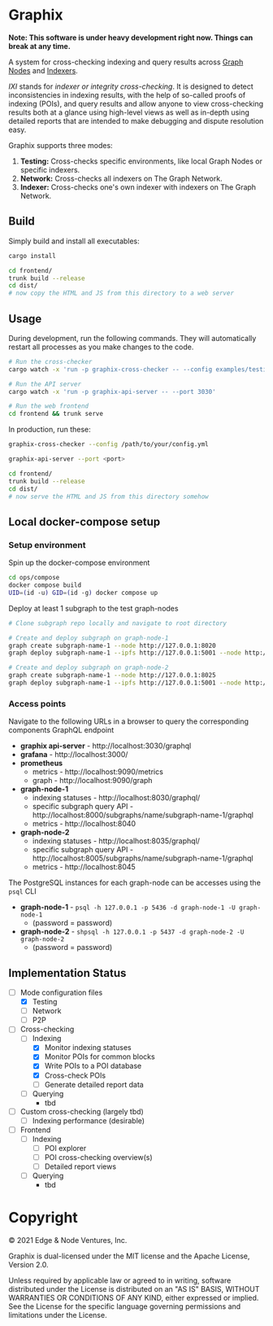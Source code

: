# Graphix

**Note: This software is under heavy development right now. Things can break at
any time.**

A system for cross-checking indexing and query results across [Graph
Nodes](https://github.com/graphprotocol/graph-node) and
[Indexers](https://github.com/graphprotocol/indexer).

_IXI_ stands for _indexer or integrity cross-checking_. It is designed to detect
inconsistencies in indexing results, with the help of so-called proofs of
indexing (POIs), and query results and allow anyone to view cross-checking
results both at a glance using high-level views as well as in-depth using
detailed reports that are intended to make debugging and dispute resolution
easy.

Graphix supports three modes:

1. **Testing:** Cross-checks specific environments, like local Graph Nodes or specific indexers.
2. **Network:** Cross-checks all indexers on The Graph Network.
3. **Indexer:** Cross-checks one's own indexer with indexers on The Graph Network.

## Build

Simply build and install all executables:

```sh
cargo install

cd frontend/
trunk build --release
cd dist/
# now copy the HTML and JS from this directory to a web server
```

## Usage

During development, run the following commands. They will automatically restart
all processes as you make changes to the code.

```sh
# Run the cross-checker
cargo watch -x 'run -p graphix-cross-checker -- --config examples/testing.yml'

# Run the API server
cargo watch -x 'run -p graphix-api-server -- --port 3030'

# Run the web frontend
cd frontend && trunk serve
```

In production, run these:

```sh
graphix-cross-checker --config /path/to/your/config.yml

graphix-api-server --port <port>

cd frontend/
trunk build --release
cd dist/
# now serve the HTML and JS from this directory somehow
```

## Local docker-compose setup

### Setup environment
Spin up the docker-compose environment
```sh
cd ops/compose
docker compose build
UID=(id -u) GID=(id -g) docker compose up
```

Deploy at least 1 subgraph to the test graph-nodes
```sh 
# Clone subgraph repo locally and navigate to root directory

# Create and deploy subgraph on graph-node-1
graph create subgraph-name-1 --node http://127.0.0.1:8020
graph deploy subgraph-name-1 --ipfs http://127.0.0.1:5001 --node http://127.0.0.1:8020

# Create and deploy subgraph on graph-node-2
graph create subgraph-name-1 --node http://127.0.0.1:8025
graph deploy subgraph-name-1 --ipfs http://127.0.0.1:5001 --node http://127.0.0.1:8025
```

### Access points
Navigate to the following URLs in a browser to query the corresponding components GraphQL endpoint
- **graphix api-server** - http://localhost:3030/graphql
- **grafana** - http://localhost:3000/
- **prometheus** 
  - metrics - http://localhost:9090/metrics
  - graph - http://localhost:9090/graph
- **graph-node-1** 
  - indexing statuses - http://localhost:8030/graphql/
  - specific subgraph query API - http://localhost:8000/subgraphs/name/subgraph-name-1/graphql 
  - metrics - http://localhost:8040
- **graph-node-2** 
  - indexing statuses - http://localhost:8035/graphql/
  - specific subgraph query API - http://localhost:8005/subgraphs/name/subgraph-name-1/graphql
  - metrics - http://localhost:8045
  
The PostgreSQL instances for each graph-node can be accesses using the `psql` CLI
- **graph-node-1** - `psql -h 127.0.0.1 -p 5436 -d graph-node-1 -U graph-node-1` 
  - (password = password)
- **graph-node-2** - ```shpsql -h 127.0.0.1 -p 5437 -d graph-node-2 -U graph-node-2```
  - (password = password)

## Implementation Status

- [ ] Mode configuration files
  - [x] Testing
  - [ ] Network
  - [ ] P2P
- [ ] Cross-checking
  - [ ] Indexing
    - [x] Monitor indexing statuses
    - [x] Monitor POIs for common blocks
    - [x] Write POIs to a POI database
    - [x] Cross-check POIs
    - [ ] Generate detailed report data
  - [ ] Querying
    - tbd
- [ ] Custom cross-checking (largely tbd)
  - [ ] Indexing performance (desirable)
- [ ] Frontend
  - [ ] Indexing
    - [ ] POI explorer
    - [ ] POI cross-checking overview(s)
    - [ ] Detailed report views
  - [ ] Querying
    - tbd

# Copyright

&copy; 2021 Edge & Node Ventures, Inc.

Graphix is dual-licensed under the MIT license and the Apache License, Version
2.0.

Unless required by applicable law or agreed to in writing, software distributed
under the License is distributed on an "AS IS" BASIS, WITHOUT WARRANTIES OR
CONDITIONS OF ANY KIND, either expressed or implied. See the License for the
specific language governing permissions and limitations under the License.
